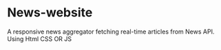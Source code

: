 # News-website
A responsive news aggregator fetching real-time articles from News API. Using Html CSS OR JS
